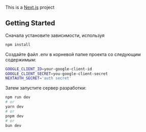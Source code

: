 This is a [Next.js](https://nextjs.org/) project 
## Getting Started
Сначала установите зависимости, используя
```bash
npm install
```
Создайте файл .env в корневой папке проекта со следующим содержимым:
```bash
GOOGLE_CLIENT_ID=your-google-client-id
GOOGLE_CLIENT_SECRET=you-google-client-secret
NEXTAUTH_SECRET='auth secret'
```

Затем запустите сервер разработки:
```bash
npm run dev
# or
yarn dev
# or
pnpm dev
# or
bun dev
```

